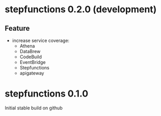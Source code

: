 # stepfunctions 0.2.0 (development)

## Feature
* increase service coverage:
  * Athena
  * DataBrew
  * CodeBuild
  * EventBridge
  * Stepfunctions
  * apigateway
  
# stepfunctions 0.1.0

Initial stable build on github
